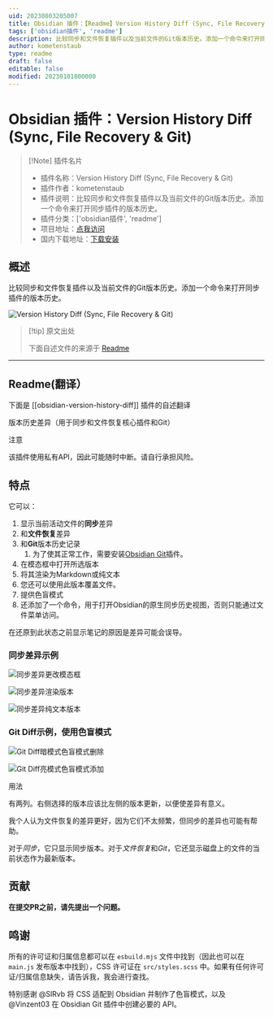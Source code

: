 ```yaml
---
uid: 20230803205007
title: Obsidian 插件：【Readme】Version History Diff (Sync, File Recovery & Git)
tags: ['obsidian插件', 'readme']
description: 比较同步和文件恢复插件以及当前文件的Git版本历史。添加一个命令来打开同步插件的版本历史。
author: kometenstaub
type: readme
draft: false
editable: false
modified: 20230101000000
---
```


# Obsidian 插件：Version History Diff (Sync, File Recovery & Git)

> [!Note] 插件名片
> - 插件名称：Version History Diff (Sync, File Recovery & Git)
> - 插件作者：kometenstaub
> - 插件说明：比较同步和文件恢复插件以及当前文件的Git版本历史。添加一个命令来打开同步插件的版本历史。
> - 插件分类：['obsidian插件', 'readme']
> - 项目地址：[点我访问](https://github.com/kometenstaub/obsidian-version-history-diff)
> - 国内下载地址：[下载安装](https://pkmer.cn/products/plugin/pluginMarket/?obsidian-version-history-diff)

## 概述

比较同步和文件恢复插件以及当前文件的Git版本历史。添加一个命令来打开同步插件的版本历史。

![Version History Diff (Sync, File Recovery & Git)](https://cdn.pkmer.cn/covers/obsidian-version-history-diff.png!pkmer)

> [!tip] 原文出处
> 
>下面自述文件的来源于 [Readme](https://ghproxy.net/https://raw.githubusercontent.com/kometenstaub/obsidian-version-history-diff/main/README.md)
> 

---

## Readme(翻译）

下面是 [[obsidian-version-history-diff]] 插件的自述翻译


版本历史差异（用于同步和文件恢复核心插件和Git）

注意

该插件使用私有API，因此可能随时中断。请自行承担风险。

## 特点

它可以：

1. 显示当前活动文件的**同步**差异
2. 和**文件恢复**差异
3. 和**Git**版本历史记录
   1. 为了使其正常工作，需要安装[Obsidian Git](https://obsidian.md/plugins?id=obsidian-git)插件。
4. 在模态框中打开所选版本
5. 将其渲染为Markdown或纯文本
6. 您还可以使用此版本覆盖文件。
7. 提供色盲模式
8. 还添加了一个命令，用于打开Obsidian的原生同步历史视图，否则只能通过文件菜单访问。

在还原到此状态之前显示笔记的原因是差异可能会误导。

### 同步差异示例

![同步差异更改模态框](https://raw.githubusercontent.com/kometenstaub/obsidian-version-history-diff/main/demo/sync-diff.png)

![同步差异渲染版本](https://raw.githubusercontent.com/kometenstaub/obsidian-version-history-diff/main/demo/sync-diff-2.png)

![同步差异纯文本版本](https://raw.githubusercontent.com/kometenstaub/obsidian-version-history-diff/main/demo/sync-diff-3.png)

### Git Diff示例，使用色盲模式

![Git Diff暗模式色盲模式删除](https://raw.githubusercontent.com/kometenstaub/obsidian-version-history-diff/main/demo/git-diff-colorblind.png)

![Git Diff亮模式色盲模式添加](https://raw.githubusercontent.com/kometenstaub/obsidian-version-history-diff/main/demo/git-diff-colorblind-light.png)

用法

有两列。右侧选择的版本应该比左侧的版本更新，以便使差异有意义。

我个人认为文件恢复的差异更好，因为它们不太频繁，但同步的差异也可能有帮助。

对于*同步*，它只显示同步版本。对于*文件恢复*和*Git*，它还显示磁盘上的文件的当前状态作为最新版本。

## 贡献

**在提交PR之前，请先提出一个问题。**

## 鸣谢

所有的许可证和归属信息都可以在 `esbuild.mjs` 文件中找到（因此也可以在 `main.js` 发布版本中找到），CSS 许可证在 `src/styles.scss` 中。如果有任何许可证/归属信息缺失，请告诉我，我会进行查找。

特别感谢 @SlRvb 将 CSS 适配到 Obsidian 并制作了色盲模式，以及 @Vinzent03 在 Obsidian Git 插件中创建必要的 API。



